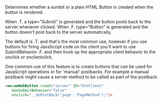 ﻿Determines whether a sumbit or a plain HTML Button is created when the button is rendered. 

When .T. a type="Submit" is generated and the button posts back to the server whenever clicked. When .F. type="Button" is generated and the button doesn't post back to the server automatically.

The default is .T. and that's the most common use, however if you use buttons for firing JavaScript code on the client you'll want to use SubmitBehavior .F. and then hook up the appropriate client behavior to the onclick or onclientclick.

One common use of this feature is to create buttons that can be used for JavaScript operations or for 'manual' postbacks. For example a manual postback might cause a server method to be called as part of the postback:

```html
<ww:wwWebButton runat="server" ID="btnClient" 
   UseSubmitBehavior="false" 
   onclick="__doPostBack('page','PageMethod');"/>
```